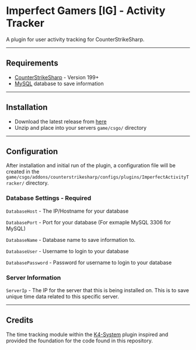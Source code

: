 # Imperfect Gamers [IG] - Activity Tracker

A plugin for user activity tracking for CounterStrikeSharp.

---

## Requirements
- [CounterStrikeSharp](https://github.com/roflmuffin/CounterStrikeSharp) - Version 199+
- [MySQL](https://www.mysql.com/) database to save information

---

## Installation
- Download the latest release from [here](https://github.com/razpbrry/Imperfect-ActivityTracker/releases)
- Unzip and place into your servers `game/csgo/` directory

---

## Configuration

After installation and initial run of the plugin, a configuration file will be created in the `game/csgo/addons/counterstrikesharp/configs/plugins/ImperfectActivityTracker/` directory.


### Database Settings - Required

`DatabaseHost` - The IP/Hostname for your database

`DatabasePort` - Port for your database (For exmaple MySQL 3306 for MySQL)

`DatabaseName` - Database name to save information to.

`DatabaseUser` - Username to login to your database

`DatabasePassword` - Password for username to login to your database

### Server Information

`ServerIp` - The IP for the server that this is being installed on. This is to save unique time data related to this specific server.

---

## Credits
The time tracking module within the [K4-System](https://github.com/K4ryuu/K4-System) plugin inspired and provided the foundation for the code found in this repository.
